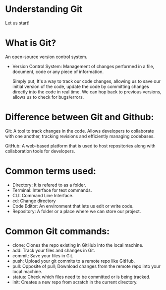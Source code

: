 # Understanding Git
Let us start!

# What is Git?
An open-source version control system. 
- Version Control System:
    Management of changes performed in a file, document, code or any piece of 
    information. 
    
    Simply put, It's a way to track our code changes, allowing us to save our initial
    version of the code, update the code by committing changes directly into the code in real time. We can hop back to previous versions, allows us to check for bugs/errors. 

# Difference between Git and Github:

Git: A tool to track changes in the code. Allows developers to collaborate with one another, tracking revisions and efficiently managing codebases.

GitHub: A web-based platform that is used to host repositories along with collaboration tools for developers. 

# Common terms used:
- Directory: It is refered to as a folder. 
- Terminal: Interface for text commands.
- CLI: Command Line Interface.
- cd: Change directory
- Code Editor: An environment that lets us edit or write code.
- Repository: A folder or a place where we can store our project.

# Common Git commands:
- clone: Clones the repo existing in GitHub into the local machine.
- add: Track your files and changes in Git.
- commit: Save your files in Git.
- push: Upload your git commits to a remote repo like GitHub.
- pull: Opposite of pull; Download changes from the remote repo into your local machine.
- status: Check which files need to be committed or is being tracked.
- init: Creates a new repo from scratch in the current directory.


